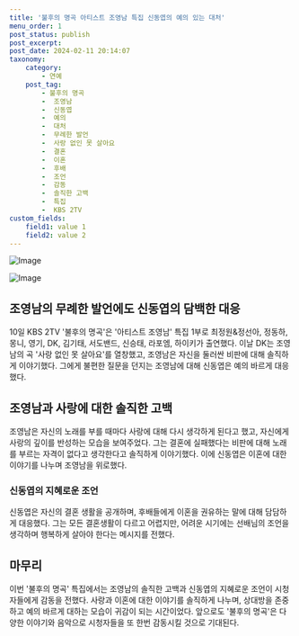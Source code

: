 ```yaml
---
title: '불후의 명곡 아티스트 조영남 특집 신동엽의 예의 있는 대처'
menu_order: 1
post_status: publish
post_excerpt: 
post_date: 2024-02-11 20:14:07
taxonomy:
    category:
        - 연예
    post_tag:
        - 불후의 명곡
        -  조영남
        -  신동엽
        -  예의
        -  대처
        -  무례한 발언
        -  사랑 없인 못 살아요
        -  결혼
        -  이혼
        -  후배
        -  조언
        -  감동
        -  솔직한 고백
        -  특집
        -  KBS 2TV
custom_fields:
    field1: value 1
    field2: value 2
---
```


![Image](https://mimgnews.pstatic.net/image/311/2024/02/11/0001690505_001_20240211083101295.jpg?type=w540)

![Image](https://ssl.pstatic.net/mimgnews/image/311/2024/02/11/0001690505_002_20240211083101353.jpg?type=w540)

## 조영남의 무례한 발언에도 신동엽의 담백한 대응
10일 KBS 2TV '불후의 명곡'은 '아티스트 조영남' 특집 1부로 최정원&정선아, 정동하, 몽니, 영기, DK, 김기태, 서도밴드, 신승태, 라포엠, 하이키가 출연했다. 이날 DK는 조영남의 곡 '사랑 없인 못 살아요'를 열창했고, 조영남은 자신을 둘러싼 비판에 대해 솔직하게 이야기했다. 그에게 불편한 질문을 던지는 조영남에 대해 신동엽은 예의 바르게 대응했다.
## 조영남과 사랑에 대한 솔직한 고백
조영남은 자신의 노래를 부를 때마다 사랑에 대해 다시 생각하게 된다고 했고, 자신에게 사랑의 깊이를 반성하는 모습을 보여주었다. 그는 결혼에 실패했다는 비판에 대해 노래를 부르는 자격이 없다고 생각한다고 솔직하게 이야기했다. 이에 신동엽은 이혼에 대한 이야기를 나누며 조영남을 위로했다.
### 신동엽의 지혜로운 조언
신동엽은 자신의 결혼 생활을 공개하며, 후배들에게 이혼을 권유하는 말에 대해 담담하게 대응했다. 그는 모든 결혼생활이 다르고 어렵지만, 어려운 시기에는 선배님의 조언을 생각하며 행복하게 살아야 한다는 메시지를 전했다.
## 마무리
이번 '불후의 명곡' 특집에서는 조영남의 솔직한 고백과 신동엽의 지혜로운 조언이 시청자들에게 감동을 전했다. 사랑과 이혼에 대한 이야기를 솔직하게 나누며, 상대방을 존중하고 예의 바르게 대하는 모습이 귀감이 되는 시간이었다. 앞으로도 '불후의 명곡'은 다양한 이야기와 음악으로 시청자들을 또 한번 감동시킬 것으로 기대된다.
